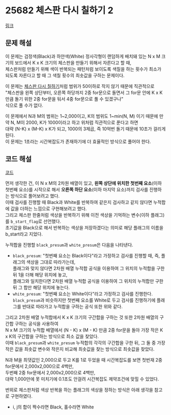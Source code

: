 # 25682 체스판 다시 칠하기 2

[링크](https://www.acmicpc.net/problem/25682)

## 문제 해설

이 문제는 검정색(Black)과 하얀색(White) 정사각형이 랜덤하게 배치돼 있는 N x M 크기의 보드에서 K x K 크기의 체스판을 만들기 위해서 자른다고 할 때,  
체스판처럼 만들기 위해 색이 반복되는 패턴처럼 보이도록 색칠을 하는 횟수가 최소가 되도록 자른다고 할 때 그 색칠 횟수의 최솟값을 구하는 문제이다.

이 문제는 [체스판 다시 칠하기](https://www.acmicpc.net/problem/1018)처럼 범위가 50이하로 작지 않기 때문에 직관적으로  
"체스판을 왼쪽 상단부터, 오른쪽 하당까지 2중 for문으로 돌면서 그 for문 안에 K x K 만큼 돌기 위한 2중 for문을 둬서 4중 for문으로 풀 수 있겠구나"  
식으로 풀 수가 없다.  

이 문제에서 N과 M의 범위는 1~2,000이고, K의 범위도 1~min(N, M) 이기 때문에
만약 N, M이 2000, K가 1000이라고 하고 위처럼 직관적으로 푼다고 하면  
대략 (N-K) x (M-K) x K가 되고, 1000의 3제곱, 즉 10억번 돌기 때문에 10초가 걸리게 된다.  
이 문제는 1초라는 시간복잡도가 존재하기에 더 효율적인 방식으로 풀어야 한다.

## 코드 해설

[코드](./code.py)  

먼저 생각한 건, 이 N x M의 2차원 배열이 있고, **왼쪽 상단에 위치한 첫번째 요소**(이하 첫번째 요소)를 시작으로 해서 **오른쪽 하단 요소**(이하 마지막 요소)까지 검사를 진행하는 방식으로 풀어보려고 했다.  
이때 검사를 진행할 때 Black과 White를 반복하여 같은지 검사하고 같지 않다면 누적합에 값을 더하는 느낌으로 구현해보려고 했다.  
그리고 체스판 한줄처럼 색상을 반복하기 위해 이전 색상을 기억하는 변수(이하 플래그)를 `b_start_flag`로 선언했다.  
초기값을 Black으로 해서 반복하는 색상을 저장하겠다는 의미로 해당 플래그의 이름을 b_start라고 지었다.

누적합을 진행할 `black_presum`과 `white_presum`은 다음을 나타낸다.  
- `black_presum`: "첫번째 요소는 Black이다"라고 가정하고 검사를 진행할 때, 즉, 플래그의 색상을 그대로 따라가는데,  
    플래그와 맞지 않다면 2차원 배열 누적합 공식을 이용하여 그 위치의 누적합을 구한 뒤 1을 더해 해당 위치에 놓고,  
    플래그와 일치한다면 2차원 배열 누적합 공식을 이용하여 그 위치의 누적합만 구한 뒤 그 합만 해당 위치에 놓는다.
- `white_presum`: "첫번째 요소는 White이다"라고 가정하고 검사를 진행한다.  
    `black_presum`과 비슷하지만 첫번째 요소를 White로 두고 검사를 진행하기에 플래그를 반대로 따라가고 누적합을 구하는 공식 또한 위와 같다.

그리고 2차원 배열 누적합에서 K x K 크기의 구간합을 구하는 것 또한 2차원 배열의 구간합 구하는 공식을 사용하여  
N x M 크기의 누적합 배열에서 (N - K) x (M - K) 만큼 2중 for문을 돌아 가장 작은 K x K의 구간합을 구하는 방식으로 최소 값을 찾았다.  
이때 `black_presum`과 `white_presum` 누적합의 각각의 구간합을 구한 뒤, 그 둘 중 가장 작은 값을 최솟값 변수와 작은지 비교해 최솟값을 찾는 방식으로 최솟값을 찾았다.

N과 M을 최댓값인 2,000으로 두고 K를 1로 두었을 때 시간복잡도를 보면
첫번재 2중 for문에서 2,000x2,000으로 4백만,  
두번째 2중 for문에서 2,000x2,000으로 4백만,  
대략 1,000만에 못 미치기에 0.1초도 안걸려 시간복잡도 제약조건에 맞힐 수 있었다.


번외로 체스판처럼 색상 반복을 하는 플래그의 색상을 정하는 방식은 아래 생각을 참고로 구현하였다.  
- i, j의 합이 짝수라면 Black, 홀수라면 White
